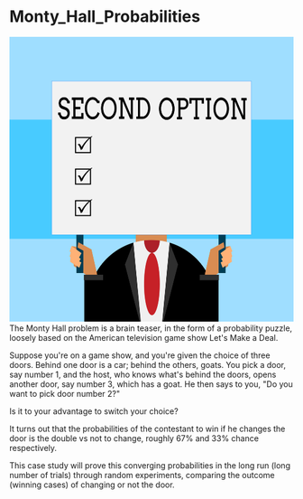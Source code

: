 # Monty_Hall_Probabilities
![](/images/probabilities.jpg)
The Monty Hall problem is a brain teaser, in the form of a probability puzzle, loosely based on the American television game show Let's Make a Deal. 

Suppose you're on a game show, and you're given the choice of three doors.  Behind one door is a car; behind the others, goats.  You pick a door, say number 1, and the host, who knows what's behind the doors, opens another door, say number 3, which has a goat. He then says to you, "Do you want to pick door number 2?" 

Is it to your advantage to switch your choice? 

It turns out that the probabilities of the contestant to win if he changes the door is the double vs not to change, roughly 67% and 33% chance respectively. 

This case study will prove this converging probabilities in the long run (long number of trials) through random experiments, comparing the outcome (winning cases) of changing or not the door. 
